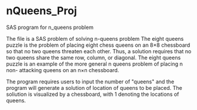 # nQueens_Proj
SAS program for n_queens problem

The file is a SAS problem of solving n-queens problem
The eight queens puzzle is the problem of placing eight chess queens on an 8×8 chessboard so that no two queens threaten each other. 
Thus, a solution requires that no two queens share the same row, column, or diagonal. 
The eight queens puzzle is an example of the more general n queens problem of placing n non- attacking queens on an n×n chessboard.

The program requires users to input the number of "queens" and the program will generate a solution of location of queens to be placed. The soliution is visualized by a chessboard, with 1 denoting the locations of queens.
